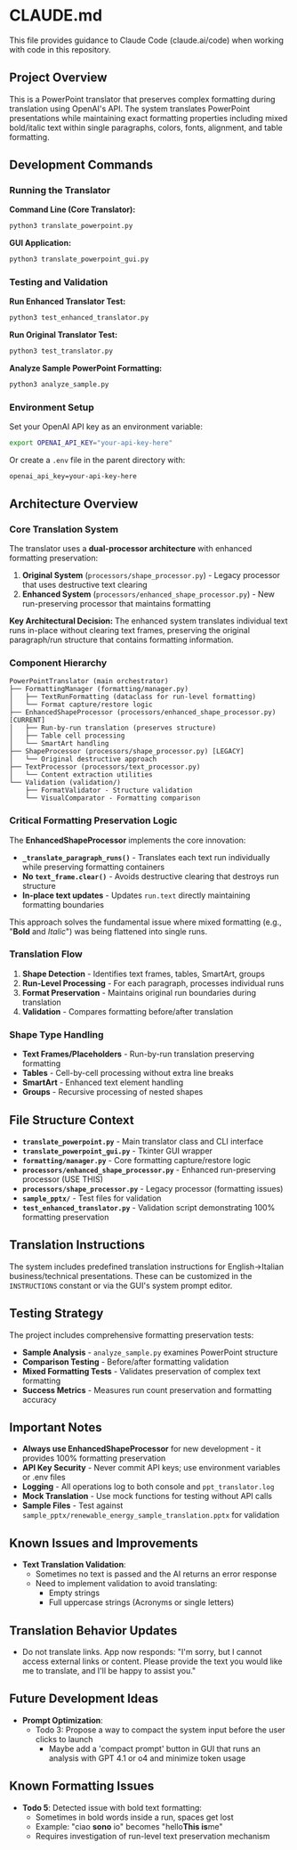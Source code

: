 # CLAUDE.md

This file provides guidance to Claude Code (claude.ai/code) when working with code in this repository.

## Project Overview

This is a PowerPoint translator that preserves complex formatting during translation using OpenAI's API. The system translates PowerPoint presentations while maintaining exact formatting properties including mixed bold/italic text within single paragraphs, colors, fonts, alignment, and table formatting.

## Development Commands

### Running the Translator

**Command Line (Core Translator):**
```bash
python3 translate_powerpoint.py
```

**GUI Application:**
```bash
python3 translate_powerpoint_gui.py
```

### Testing and Validation

**Run Enhanced Translator Test:**
```bash
python3 test_enhanced_translator.py
```

**Run Original Translator Test:**
```bash
python3 test_translator.py
```

**Analyze Sample PowerPoint Formatting:**
```bash
python3 analyze_sample.py
```

### Environment Setup

Set your OpenAI API key as an environment variable:
```bash
export OPENAI_API_KEY="your-api-key-here"
```

Or create a `.env` file in the parent directory with:
```
openai_api_key=your-api-key-here
```

## Architecture Overview

### Core Translation System

The translator uses a **dual-processor architecture** with enhanced formatting preservation:

1. **Original System** (`processors/shape_processor.py`) - Legacy processor that uses destructive text clearing
2. **Enhanced System** (`processors/enhanced_shape_processor.py`) - New run-preserving processor that maintains formatting

**Key Architectural Decision:** The enhanced system translates individual text runs in-place without clearing text frames, preserving the original paragraph/run structure that contains formatting information.

### Component Hierarchy

```
PowerPointTranslator (main orchestrator)
├── FormattingManager (formatting/manager.py)
│   ├── TextRunFormatting (dataclass for run-level formatting)
│   └── Format capture/restore logic
├── EnhancedShapeProcessor (processors/enhanced_shape_processor.py) [CURRENT]
│   ├── Run-by-run translation (preserves structure)
│   ├── Table cell processing
│   └── SmartArt handling
├── ShapeProcessor (processors/shape_processor.py) [LEGACY]
│   └── Original destructive approach
├── TextProcessor (processors/text_processor.py)
│   └── Content extraction utilities
└── Validation (validation/)
    ├── FormatValidator - Structure validation
    └── VisualComparator - Formatting comparison
```

### Critical Formatting Preservation Logic

The **EnhancedShapeProcessor** implements the core innovation:

- **`_translate_paragraph_runs()`** - Translates each text run individually while preserving formatting containers
- **No `text_frame.clear()`** - Avoids destructive clearing that destroys run structure
- **In-place text updates** - Updates `run.text` directly maintaining formatting boundaries

This approach solves the fundamental issue where mixed formatting (e.g., "**Bold** and *Italic*") was being flattened into single runs.

### Translation Flow

1. **Shape Detection** - Identifies text frames, tables, SmartArt, groups
2. **Run-Level Processing** - For each paragraph, processes individual runs
3. **Format Preservation** - Maintains original run boundaries during translation
4. **Validation** - Compares formatting before/after translation

### Shape Type Handling

- **Text Frames/Placeholders** - Run-by-run translation preserving formatting
- **Tables** - Cell-by-cell processing without extra line breaks
- **SmartArt** - Enhanced text element handling
- **Groups** - Recursive processing of nested shapes

## File Structure Context

- **`translate_powerpoint.py`** - Main translator class and CLI interface
- **`translate_powerpoint_gui.py`** - Tkinter GUI wrapper
- **`formatting/manager.py`** - Core formatting capture/restore logic
- **`processors/enhanced_shape_processor.py`** - Enhanced run-preserving processor (USE THIS)
- **`processors/shape_processor.py`** - Legacy processor (formatting issues)
- **`sample_pptx/`** - Test files for validation
- **`test_enhanced_translator.py`** - Validation script demonstrating 100% formatting preservation

## Translation Instructions

The system includes predefined translation instructions for English→Italian business/technical presentations. These can be customized in the `INSTRUCTIONS` constant or via the GUI's system prompt editor.

## Testing Strategy

The project includes comprehensive formatting preservation tests:

- **Sample Analysis** - `analyze_sample.py` examines PowerPoint structure
- **Comparison Testing** - Before/after formatting validation
- **Mixed Formatting Tests** - Validates preservation of complex text formatting
- **Success Metrics** - Measures run count preservation and formatting accuracy

## Important Notes

- **Always use EnhancedShapeProcessor** for new development - it provides 100% formatting preservation
- **API Key Security** - Never commit API keys; use environment variables or .env files
- **Logging** - All operations log to both console and `ppt_translator.log`
- **Mock Translation** - Use mock functions for testing without API calls
- **Sample Files** - Test against `sample_pptx/renewable_energy_sample_translation.pptx` for validation

## Known Issues and Improvements

- **Text Translation Validation**:
  - Sometimes no text is passed and the AI returns an error response
  - Need to implement validation to avoid translating:
    - Empty strings
    - Full uppercase strings (Acronyms or single letters)

## Translation Behavior Updates

- Do not translate links. App now responds: "I'm sorry, but I cannot access external links or content. Please provide the text you would like me to translate, and I'll be happy to assist you."

## Future Development Ideas

- **Prompt Optimization**:
  - Todo 3: Propose a way to compact the system input before the user clicks to launch
    - Maybe add a 'compact prompt' button in GUI that runs an analysis with GPT 4.1 or o4 and minimize token usage

## Known Formatting Issues

- **Todo 5**: Detected issue with bold text formatting:
  - Sometimes in bold words inside a run, spaces get lost
  - Example: "ciao **sono** io" becomes "hello**This is**me"
  - Requires investigation of run-level text preservation mechanism